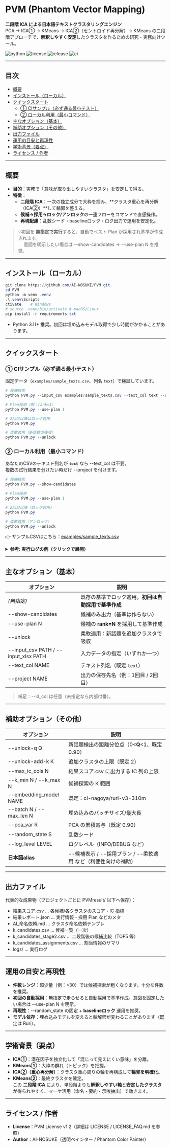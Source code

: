 # PVM (Phantom Vector Mapping)
**二段階 ICA による日本語テキストクラスタリングエンジン**  
PCA → ICA① → KMeans → ICA②（セントロイド再分解）→ KMeans の二段階アプローチで、**解釈しやすく安定**したクラスタを作るための研究・実務向けツール。

![python](https://img.shields.io/badge/python-3.11%2B-blue)
![license](https://img.shields.io/badge/License-PVM%20v1.2-green)
![release](https://img.shields.io/github/v/release/AI-NOSUKE/PVM?color=orange)
![ci](https://github.com/AI-NOSUKE/PVM/actions/workflows/ci.yml/badge.svg)

---

## 目次
- [概要](#概要)
- [インストール（ローカル）](#インストールローカル)
- [クイックスタート](#クイックスタート)
  - [① CIサンプル（必ず通る最小テスト）](#①-ciサンプル必ず通る最小テスト)
  - [② ローカル利用（最小コマンド）](#②-ローカル利用最小コマンド)
- [主なオプション（基本）](#主なオプション基本)
- [補助オプション（その他）](#補助オプションその他)
- [出力ファイル](#出力ファイル)
- [運用の目安と再現性](#運用の目安と再現性)
- [学術背景（要点）](#学術背景要点)
- [ライセンス / 作者](#ライセンス--作者)

---

## 概要
- **目的**：実務で「意味が取り出しやすいクラスタ」を安定して得る。
- **特徴**：
  - **二段階 ICA**：一次の独立成分で大枠を掴み、**クラスタ重心を再分解（ICA②）**して輪郭を整える。
  - **候補→採用→ロック/アンロック**の一連フローをコマンドで直感操作。
  - **再現配慮**：乱数シード・baselineロック・ログ出力で運用を安定化。

> 💡初回を **無指定で実行**すると、自動でベスト Plan が採用され基準が作成されます。  
> 　 意図を明示したい場合は --show-candidates → --use-plan N を推奨。

---

## インストール（ローカル）

```powershell
git clone https://github.com/AI-NOSUKE/PVM.git
cd PVM
python -m venv .venv
.\.venv\Scripts
ctivate    # Windows
# source .venv/bin/activate # macOS/Linux
pip install -r requirements.txt
```

- Python 3.11+ 推奨。初回は埋め込みモデル取得で少し時間がかかることがあります。

---

## クイックスタート

### ① CIサンプル（必ず通る最小テスト）

固定データ（`examples/sample_texts.csv`、列名 `text`）で検証しています。

```powershell
# 候補探索
python PVM.py --input_csv examples/sample_texts.csv --text_col text --show-candidates

# Plan採用（例：rank=1）
python PVM.py --use-plan 1

# 2回目以降はロック適用
python PVM.py

# 柔軟適用（新話題の吸収）
python PVM.py --unlock
```

### ② ローカル利用（最小コマンド）

あなたのCSVのテキスト列名が **`text`** なら --text_col は不要。  
複数の試行結果を分けたい時だけ --project を付けます。

```powershell
# 候補探索
python PVM.py --show-candidates

# Plan採用
python PVM.py --use-plan 1

# 2回目以降（ロック適用）
python PVM.py

# 柔軟適用（アンロック）
python PVM.py --unlock
```

👉 サンプルCSVはこちら：[examples/sample_texts.csv](examples/sample_texts.csv)

<details>
<summary><b>参考: 実行ログの例（クリックで展開）</b></summary>

```text
INFO PVM: embedding model = cl-nagoya/ruri-v3-310m
INFO PVM: candidates search k in [8..16], seed=42
INFO PVM: stage-2 compare TOP5 → results written to PVMresult/k_candidates_stage2.csv
INFO PVM: global plan rank=1 selected → baseline saved to PVMresult/baseline_1回目/
INFO PVM: locked apply done → results written to PVMresult/結果スコア.csv
```
</details>

---

## 主なオプション（基本）

| オプション | 説明 |
|---|---|
| *(無指定)* | 既存の基準でロック適用。**初回は自動採用で基準作成** |
| --show-candidates | 候補のみ出力（基準は作らない） |
| --use-plan N | 候補の **rank=N** を採用して基準作成 |
| --unlock | 柔軟適用：新話題を追加クラスタで吸収 |
| --input_csv PATH / --input_xlsx PATH | 入力データの指定（いずれか一つ） |
| --text_col NAME | テキスト列名（既定 `text`） |
| --project NAME | 出力の保存先名（例：1回目 / 2回目） |

> 補足：--id_col は任意（未指定なら内部付番）。

---

## 補助オプション（その他）

| オプション | 説明 |
|---|---|
| --unlock-q Q | 新話題検出の距離分位点（0<**Q**<1、既定 0.90） |
| --unlock-add-k K | 追加クラスタの上限（既定 2） |
| --max_ic_cols N | 結果スコア.csv に出力する IC 列の上限 |
| --k_min N / --k_max N | 候補探索の K 範囲 |
| --embedding_model NAME | 既定：cl-nagoya/ruri-v3-310m |
| --batch N / --max_len N | 埋め込みのバッチサイズ/最大長 |
| --pca_var R | PCA の累積寄与（既定 0.90） |
| --random_state S | 乱数シード |
| --log_level LEVEL | ログレベル（INFO/DEBUG など） |
| **日本語alias** | --候補表示 / --採用プラン / --柔軟適用 など（利便性向けの補助） |

---

## 出力ファイル

代表的な成果物（プロジェクトごとに PVMresult/ 以下へ保存）：

- 結果スコア.csv … 各候補/各クラスタのスコア・IC 指標
- 結果レポート.json … 実行情報・採用 Plan などのメタ
- AI_命名依頼.md … クラスタ命名依頼テンプレ
- k_candidates.csv … 候補一覧（一次）
- k_candidates_stage2.csv … 二段階後の候補比較（TOP5 等）
- k_candidates_assignments.csv … 割当情報のサマリ
- logs/ … 実行ログ

---

## 運用の目安と再現性

- **件数レンジ**：超少量（例：<30）では候補探索が粗くなります。十分な件数を推奨。  
- **初回の自動採用**：無指定で走らせると自動採用で基準作成。意図を固定したい場合は --use-plan N を明示。  
- **再現性**：--random_state の固定 + **baselineロック** 運用を推奨。  
- **モデル依存**：埋め込みモデルを変えると軸解釈が変わることがあります（既定は Ruri）。

---

## 学術背景（要点）

- **ICA①**：潜在因子を独立化して「混じって見えにくい意味」を分離。  
- **KMeans①**：大枠の群れ（トピック）を把握。  
- **ICA②（重心再分解）**：クラスタ重心周りの軸を再構成して**輪郭を明確化**。  
- **KMeans②**：最終クラスタを確定。  
この **二段階 ICA** により、単段階よりも**解釈しやすい軸**と**安定したクラスタ**が得られやすく、マーケ活用（命名・要約・示唆抽出）で効きます。

---

## ライセンス / 作者

- **License**：PVM License v1.2（詳細は LICENSE / LICENSE_FAQ.md を参照）
- **Author**：AI-NOSUKE（透明ペインター / Phantom Color Painter）


